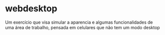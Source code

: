 # webdesktop
Um exercício que visa simular a aparencia e algumas funcionalidades  de uma área de trabalho, pensada em  celulares que não  tem  um  modo desktop
